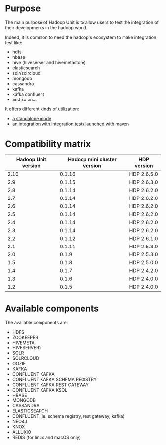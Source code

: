 # Purpose

The main purpose of Hadoop Unit is to allow users to test the integration of their developments in the hadoop world.

Indeed, it is common to need the hadoop's ecosystem to make integration test like:

* hdfs
* hbase
* hive (hiveserver and hivemetastore)
* elasticsearch
* solr/solrcloud
* mongodb
* cassandra
* kafka
* kafka confluent
* and so on...

It offers different kinds of utilization:

* [a standalone mode](install-hadoop-unit-standalone.html)
* [an integration with integration tests launched with maven](maven-usage.html)

# Compatibility matrix

| Hadoop Unit version  | Hadoop mini cluster version | HDP version |
| ------------- | ------------- | ------------- |
| 2.10 | 0.1.16 | HDP 2.6.5.0 |
| 2.9 | 0.1.15 | HDP 2.6.3.0 |
| 2.8 | 0.1.14 | HDP 2.6.2.0 |
| 2.7 | 0.1.14 | HDP 2.6.2.0 |
| 2.6 | 0.1.14 | HDP 2.6.2.0 |
| 2.5 | 0.1.14 | HDP 2.6.2.0 |
| 2.4 | 0.1.14 | HDP 2.6.2.0 |
| 2.3 | 0.1.14 | HDP 2.6.2.0 |
| 2.2 | 0.1.12 | HDP 2.6.1.0 |
| 2.1 | 0.1.11 | HDP 2.5.3.0 |
| 2.0 | 0.1.9 | HDP 2.5.3.0 |
| 1.5 | 0.1.8 | HDP 2.5.0.0 |
| 1.4 | 0.1.7 | HDP 2.4.2.0 |
| 1.3 | 0.1.6 | HDP 2.4.0.0 |
| 1.2 | 0.1.5 | HDP 2.4.0.0 |


# Available components

The available components are:

* HDFS
* ZOOKEEPER
* HIVEMETA
* HIVESERVER2
* SOLR
* SOLRCLOUD
* OOZIE
* KAFKA
* CONFLUENT KAFKA
* CONFLUENT KAFKA SCHEMA REGISTRY
* CONFLUENT KAFKA REST GATEWAY
* CONFLUENT KAFKA KSQL
* HBASE
* MONGODB
* CASSANDRA
* ELASTICSEARCH
* CONFLUENT (ie. schema registry, rest gateway, kafka)
* NEO4J
* KNOX
* ALLUXIO
* REDIS (for linux and macOS only)

